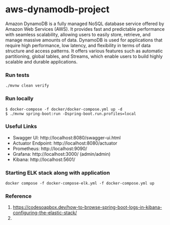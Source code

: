 # aws-dynamodb-project

Amazon DynamoDB is a fully managed NoSQL database service offered by Amazon Web Services (AWS). It provides fast and predictable performance with seamless scalability, allowing users to easily store, retrieve, and manage massive amounts of data. DynamoDB is used for applications that require high performance, low latency, and flexibility in terms of data structure and access patterns. It offers various features such as automatic partitioning, global tables, and Streams, which enable users to build highly scalable and durable applications.

### Run tests
```shell
./mvnw clean verify
```

### Run locally
```shell
$ docker-compose -f docker/docker-compose.yml up -d
$ ./mvnw spring-boot:run -Dspring-boot.run.profiles=local
```


### Useful Links
* Swagger UI: http://localhost:8080/swagger-ui.html
* Actuator Endpoint: http://localhost:8080/actuator
* Prometheus: http://localhost:9090/
* Grafana: http://localhost:3000/ (admin/admin)
* Kibana: http://localhost:5601/

### Starting ELK stack along with application
```shell
docker compose -f docker-compose-elk.yml -f docker-compose.yml up
```

### Reference
1. https://codesoapbox.dev/how-to-browse-spring-boot-logs-in-kibana-configuring-the-elastic-stack/
2. 

